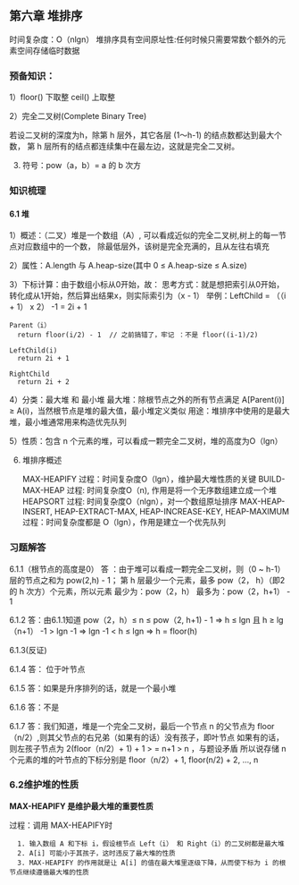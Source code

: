 ## 第六章 堆排序

时间复杂度：O（nlgn）
堆排序具有空间原址性:任何时候只需要常数个额外的元素空间存储临时数据

### 预备知识：

1）floor() 下取整
   ceil()  上取整

2）完全二叉树(Complete Binary Tree)

若设二叉树的深度为h，除第 h 层外，其它各层 (1～h-1) 的结点数都达到最大个数，
第 h 层所有的结点都连续集中在最左边，这就是完全二叉树。

3) 符号：pow（a，b）= a 的 b 次方


### 知识梳理

#### 6.1 堆

1）概述：（二叉）堆是一个数组（A）, 可以看成近似的完全二叉树,树上的每一节点对应数组中的一个数，
         除最低层外，该树是完全充满的，且从左往右填充

2）属性：A.length 与 A.heap-size(其中 0 ≤ A.heap-size ≤ A.size)
       

3）下标计算：由于数组小标从0开始，故：
思考方式：就是想把索引从0开始，转化成从1开始，然后算出结果x，则实际索引为（x - 1）
举例：LeftChild = （（i + 1） x 2） -1 = 2i + 1

```
Parent（i）
  return floor(i/2) - 1  // 之前搞错了，牢记 ：不是 floor((i-1)/2)

LeftChild(i)
  return 2i + 1

RightChild
  return 2i + 2
```

4）分类：最大堆 和 最小堆
最大堆：除根节点之外的所有节点满足 A[Parent(i)] ≥ A(i)，当然根节点是堆的最大值，最小堆定义类似
用途：堆排序中使用的是最大堆，最小堆通常用来构造优先队列

5）性质：包含 n 个元素的堆，可以看成一颗完全二叉树，堆的高度为O（lgn）


6) 堆排序概述

    MAX-HEAPIFY 过程：时间复杂度O（lgn），维护最大堆性质的关键
    BUILD-MAX-HEAP 过程: 时间复杂度O（n), 作用是将一个无序数组建立成一个堆
    HEAPSORT 过程: 时间复杂度O（nlgn），对一个数组原址排序
    MAX-HEAP-INSERT, HEAP-EXTRACT-MAX, HEAP-INCREASE-KEY, HEAP-MAXIMUM 过程：时间复杂度都是 O（lgn），作用是建立一个优先队列



### 习题解答

6.1.1（根节点的高度是0）
答 ：由于堆可以看成一颗完全二叉树，则（0 ~ h-1）层的节点之和为 pow(2,h) - 1；
    第 h 层最少一个元素，最多 pow（2， h）（即2的 h 次方）个元素，所以元素
    最少为：pow（2，h）
    最多为：pow（2，h+1） - 1


6.1.2
答：由6.1.1知道
    pow（2，h）≤ n ≤ pow（2, h+1) - 1
  =>   h ≤ lgn 且 h ≥ lg（n+1） -1 > lgn -1
  =>   lgn -1 < h ≤ lgn
  =>   h = floor(h)

6.1.3(反证)

6.1.4
答： 位于叶节点

6.1.5
答：如果是升序排列的话，就是一个最小堆

6.1.6
答：不是

6.1.7
答：我们知道，堆是一个完全二叉树，最后一个节点 n 的父节点为 floor（n/2）,则其父节点的右兄弟（如果有的话）没有孩子，即叶节点
如果有的话，则左孩子节点为 2(floor（n/2）+ 1) + 1   > = n+1 > n ，与题设矛盾
所以说存储 n 个元素的堆的叶节点的下标分别是 floor（n/2）+ 1, floor(n/2) + 2, ..., n


### 6.2维护堆的性质

**MAX-HEAPIFY 是维护最大堆的重要性质**

过程：调用 MAX-HEAPIFY时

      1. 输入数组 A 和下标 i，假设根节点 Left（i） 和 Right（i）的二叉树都是最大堆
      2. A[i] 可能小于其孩子，这时违反了最大堆的性质
      3. MAX-HEAPIFY 的作用就是让 A[i] 的值在最大堆里逐级下降，从而使下标为 i 的根节点继续遵循最大堆的性质




